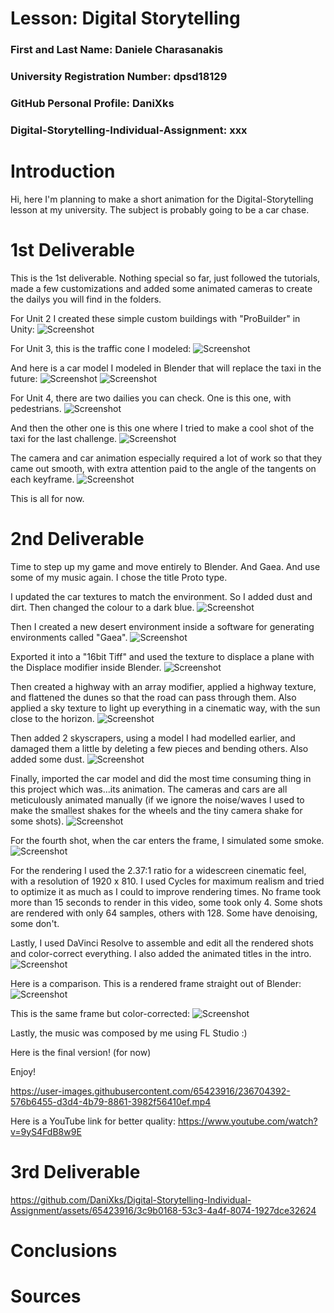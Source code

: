 # Lesson: Digital Storytelling

### First and Last Name: Daniele Charasanakis
### University Registration Number: dpsd18129
### GitHub Personal Profile: DaniXks
### Digital-Storytelling-Individual-Assignment: xxx

# Introduction
Hi, here I'm planning to make a short animation for the Digital-Storytelling lesson at my university.
The subject is probably going to be a car chase.

# 1st Deliverable
This is the 1st deliverable. Nothing special so far, just followed the tutorials, made a few customizations and added some animated cameras to create the dailys you will find in the folders.

For Unit 2 I created these simple custom buildings with "ProBuilder" in Unity:
![Screenshot](pictures/Capture_903.png)

For Unit 3, this is the traffic cone I modeled:
![Screenshot](pictures/Capture_904.png)

And here is a car model I modeled in Blender that will replace the taxi in the future:
![Screenshot](pictures/Capture_908.png)
![Screenshot](pictures/Capture_907.png)

For Unit 4, there are two dailies you can check. One is this one, with pedestrians.
![Screenshot](pictures/Capture_905.png)

And then the other one is this one where I tried to make a cool shot of the taxi for the last challenge.
![Screenshot](pictures/Capture_899.png)

The camera and car animation especially required a lot of work so that they came out smooth, with extra attention paid to the angle of the tangents on each keyframe.
![Screenshot](pictures/Capture_906.png)

This is all for now.

# 2nd Deliverable

Time to step up my game and move entirely to Blender. And Gaea.
And use some of my music again.
I chose the title Proto type.

I updated the car textures to match the environment. So I added dust and dirt. Then changed the colour to a dark blue.
![Screenshot](pictures/Capture_911.png)

Then I created a new desert environment inside a software for generating environments called "Gaea".
![Screenshot](pictures/Capture_912.png)

Exported it into a "16bit Tiff" and used the texture to displace a plane with the Displace modifier inside Blender.
![Screenshot](pictures/Capture_913.png)

Then created a highway with an array modifier, applied a highway texture, and flattened the dunes so that the road can pass through them.
Also applied a sky texture to light up everything in a cinematic way, with the sun close to the horizon.
![Screenshot](pictures/Capture_914.png)

Then added 2 skyscrapers, using a model I had modelled earlier, and damaged them a little by deleting a few pieces and bending others. Also added some dust.
![Screenshot](pictures/Capture_915.png)

Finally, imported the car model and did the most time consuming thing in this project which was...its animation.
The cameras and cars are all meticulously animated manually (if we ignore the noise/waves I used to make the smallest shakes for the wheels and the tiny camera shake for some shots).
![Screenshot](pictures/Capture_916.png)

For the fourth shot, when the car enters the frame, I simulated some smoke.
![Screenshot](pictures/Capture_917.png)

For the rendering I used the 2.37:1 ratio for a widescreen cinematic feel, with a resolution of 1920 x 810.
I used Cycles for maximum realism and tried to optimize it as much as I could to improve rendering times. No frame took more than 15 seconds to render in this video, some took only 4. Some shots are rendered with only 64 samples, others with 128. Some have denoising, some don't.

Lastly, I used DaVinci Resolve to assemble and edit all the rendered shots and color-correct everything. I also added the animated titles in the intro.
![Screenshot](pictures/Capture_919.png)

Here is a comparison.
This is a rendered frame straight out of Blender:
![Screenshot](pictures/358_Cam06_No-CC.png)

This is the same frame but color-corrected:
![Screenshot](pictures/358_Cam06_CC.png)

Lastly, the music was composed by me using FL Studio :)

Here is the final version! (for now) 

Enjoy!


https://user-images.githubusercontent.com/65423916/236704392-576b6455-d3d4-4b79-8861-3982f56410ef.mp4


Here is a YouTube link for better quality: https://www.youtube.com/watch?v=9yS4FdB8w9E



# 3rd Deliverable


https://github.com/DaniXks/Digital-Storytelling-Individual-Assignment/assets/65423916/3c9b0168-53c3-4a4f-8074-1927dce32624




# Conclusions


# Sources
